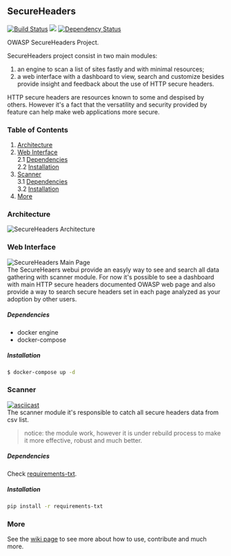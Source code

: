 ## SecureHeaders  
[![Build Status](https://travis-ci.org/amenezes/headers.svg?branch=master)](https://travis-ci.org/amenezes/headers)
<a href="https://codeclimate.com/github/amenezes/headers"><img src="https://codeclimate.com/github/amenezes/headers/badges/gpa.svg" /></a>
[![Dependency Status](https://gemnasium.com/badges/github.com/amenezes/headers.svg)](https://gemnasium.com/github.com/amenezes/headers)

OWASP SecureHeaders Project.  

SecureHeaders project consist in two main modules:
1. an engine to scan a list of sites fastly and with minimal resources;
2. a web interface with a dashboard to view, search and customize besides
provide insight and feedback about the use of HTTP secure headers.

HTTP secure headers are resources known to some and despised by others.
However it's a fact that the versatility and security provided by feature can
help make web applications more secure.

### Table of Contents

1. [Architecture](#Architecture)  
2. [Web Interface](#Web-Interface)  
2.1 [Dependencies](#Dependencies)  
2.2 [Installation](#Installation)  
3. [Scanner](#Scanner)  
3.1 [Dependencies](#Dependencies)  
3.2 [Installation](#Installation)
4. [More](#More)  

### Architecture

![SecureHeaders Architecture](https://dl.dropboxusercontent.com/u/6427240/oshp/secureheaders.png)  

### Web Interface

![SecureHeaders Main Page](https://dl.dropboxusercontent.com/u/6427240/oshp/oshp_main.png)  
The SecureHeaers webui provide an easyly way to see and search all data
gathering with scanner module. For now it's possible to see a dashboard
with main HTTP secure headers documented OWASP web page and also provide
a way to search secure headers set in each page analyzed as your adoption
by other users.

##### Dependencies  
- docker engine
- docker-compose

##### Installation
```bash
$ docker-compose up -d
```

### Scanner

[![asciicast](https://asciinema.org/a/ehee1olc3qys1wbdz1zqmiu84.png)](https://asciinema.org/a/ehee1olc3qys1wbdz1zqmiu84)  
The scanner module it's responsible to catch all secure headers data from csv list.

> notice: the module work, however it is under rebuild process to make it more effective,
robust and much better.

##### Dependencies  

Check [requirements-txt](https://github.com/amenezes/headers/blob/master/requirements.txt).

##### Installation
```bash
pip install -r requirements-txt
```  

### More

See the [wiki page](https://github.com/amenezes/amenezes/wiki) to see more
about how to use, contribute and much more.
